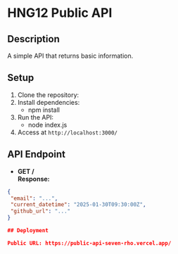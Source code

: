 # HNG12 Public API

## Description

A simple API that returns basic information.

## Setup

1. Clone the repository:
2. Install dependencies:
   - npm install
3. Run the API:
   - node index.js
4. Access at `http://localhost:3000/`

## API Endpoint

- **GET /**  
  **Response:**

```json
{
 "email": "...",
 "current_datetime": "2025-01-30T09:30:00Z",
 "github_url": "..."
}

## Deployment

Public URL: https://public-api-seven-rho.vercel.app/
```
